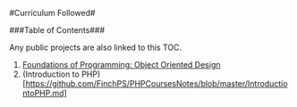 #Curriculum Followed#

###Table of Contents###

Any public projects are also linked to this TOC.

1. [Foundations of Programming: Object Oriented Design](https://github.com/FinchPS/PHPCoursesNotes/blob/master/FoundationsofProgramming:ObjectOrientedDesign.md)
2. (Introduction to PHP)[https://github.com/FinchPS/PHPCoursesNotes/blob/master/IntroductiontoPHP.md]
